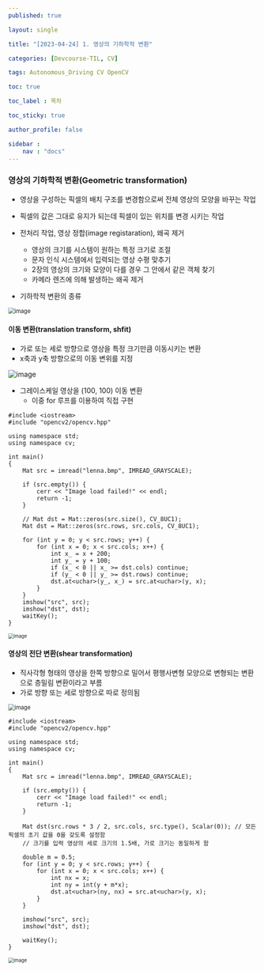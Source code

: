 ```yaml
---
published: true

layout: single

title: "[2023-04-24] 1. 영상의 기하학적 변환"

categories: [Devcourse-TIL, CV]

tags: Autonomous_Driving CV OpenCV

toc: true

toc_label : 목차

toc_sticky: true

author_profile: false

sidebar :
    nav : "docs"
---
```


### 영상의 기하학적 변환(Geometric transformation)

- 영상을 구성하는 픽셀의 배치 구조를 변경함으로써 전체 영상의 모양을 바꾸는 작업
- 픽셀의 값은 그대로 유지가 되는데 픽셀이 있는 위치를 변경 시키는 작업
- 전처리 작업, 영상 정합(image registaration), 왜곡 제거
  - 영상의 크기를 시스템이 원하는 특정 크기로 조절
  - 문자 인식 시스템에서 입력되는 영상 수평 맞추기
  - 2장의 영상의 크기와 모양이 다를 경우 그 안에서 같은 객체 찾기
  - 카메라 렌즈에 의해 발생하는 왜곡 제거



- 기하학적 변환의 종류

<img src="https://user-images.githubusercontent.com/116723552/234405112-d10f09cc-2173-4797-a6fc-c57cf80c8c12.png" alt="image" style="zoom:80%;" />



#### 이동 변환(translation transform, shfit)

- 가로 또는 세로 방향으로 영상을 특정 크기만큼 이동시키는 변환
- x축과 y축 방향으로의 이동 변위를 지정

![image](https://user-images.githubusercontent.com/116723552/234405902-e6662240-b003-4f37-9892-995b91da1305.png)



- 그레이스케일 영상을 (100, 100) 이동 변환
  - 이중 for 루프를 이용하여 직접 구현

```
#include <iostream>
#include "opencv2/opencv.hpp"

using namespace std;
using namespace cv;

int main()
{
	Mat src = imread("lenna.bmp", IMREAD_GRAYSCALE);

	if (src.empty()) {
		cerr << "Image load failed!" << endl;
		return -1;
	}

	// Mat dst = Mat::zeros(src.size(), CV_8UC1);
	Mat dst = Mat::zeros(src.rows, src.cols, CV_8UC1);

	for (int y = 0; y < src.rows; y++) {
		for (int x = 0; x < src.cols; x++) {
			int x_ = x + 200;
			int y_ = y + 100;
			if (x_ < 0 || x_ >= dst.cols) continue;
			if (y_ < 0 || y_ >= dst.rows) continue;
			dst.at<uchar>(y_, x_) = src.at<uchar>(y, x);
		}
	}
	imshow("src", src);
	imshow("dst", dst);
	waitKey();
}
```



<img src="https://user-images.githubusercontent.com/116723552/234407691-765ab827-259a-4c5b-a173-50181732a4cf.png" alt="image" style="zoom:67%;" />



#### 영상의 전단 변환(shear transformation)

- 직사각형 형태의 영상을 한쪽 방향으로 밀어서 평행사변형 모양으로 변형되는 변환으로 층밀림 변환이라고 부름
- 가로 방향 또는 세로 방향으로 따로 정의됨



<img src="https://user-images.githubusercontent.com/116723552/234408635-a64cb48d-ba64-44a7-a0e7-c0952240a030.png" alt="image" style="zoom:80%;" />

```
#include <iostream>
#include "opencv2/opencv.hpp"

using namespace std;
using namespace cv;

int main()
{
	Mat src = imread("lenna.bmp", IMREAD_GRAYSCALE);

	if (src.empty()) {
		cerr << "Image load failed!" << endl;
		return -1;
	}

	Mat dst(src.rows * 3 / 2, src.cols, src.type(), Scalar(0)); // 모든 픽셀의 초기 값을 0을 갖도록 설정함
	// 크기를 입력 영상의 세로 크기의 1.5배, 가로 크기는 동일하게 함

	double m = 0.5;
	for (int y = 0; y < src.rows; y++) {
		for (int x = 0; x < src.cols; x++) {
			int nx = x;
			int ny = int(y + m*x);
			dst.at<uchar>(ny, nx) = src.at<uchar>(y, x);
		}
	}

	imshow("src", src);
	imshow("dst", dst);

	waitKey();
}
```



<img src="https://user-images.githubusercontent.com/116723552/234409384-06147bf0-25e4-487e-9160-bfb6203030ea.png" alt="image" style="zoom:67%;" />
